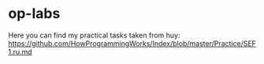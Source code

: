 # op-labs
Here you can find my practical tasks taken from huy:
https://github.com/HowProgrammingWorks/Index/blob/master/Practice/SEF1.ru.md
